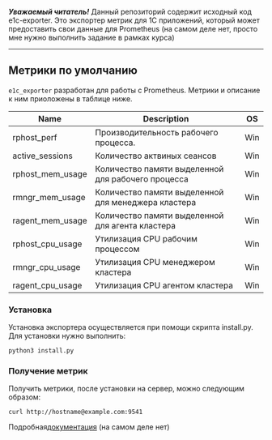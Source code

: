 ***Уважаемый читатель!*** Данный репозиторий содержит исходный код e1c-exporter.
Это экспортер метрик для 1С приложений, который может предоставить свои данные
для Prometheus (на самом деле нет, просто мне нужно выполнить задание в рамках курса)

---

## Метрики по умолчанию

`e1c_exporter` разработан для работы с Prometheus. Метрики и описание к ним 
приоложены в таблице ниже.


Name     | Description | OS
---------|-------------|----
rphost_perf | Производительность рабочего процесса. | Win
active_sessions | Количество актвиных сеансов | Win
rphost_mem_usage | Количество памяти выделенной для рабочего процесса | Win
rmngr_mem_usage | Количество памяти выделенной для менеджера кластера | Win
ragent_mem_usage | Количество памяти выделенной для агента кластера | Win
rphost_cpu_usage | Утилизация CPU рабочим процессом | Win
rmngr_cpu_usage | Утилизация CPU менеджером кластера | Win
ragent_cpu_usage | Утилизация CPU агентом кластера | Win

### Установка

Установка экспортера осуществляется при помощи скрипта install.py. Для установки 
нужно выполнить:

```
python3 install.py
```

### Получение метрик

Получить метрики, после установки на сервер, можно следующим образом:

```
curl http://hostname@example.com:9541
```
Подробная[документация](https://github.com/fromfedorov/rebrain-devops-task1) (на самом деле нет)
